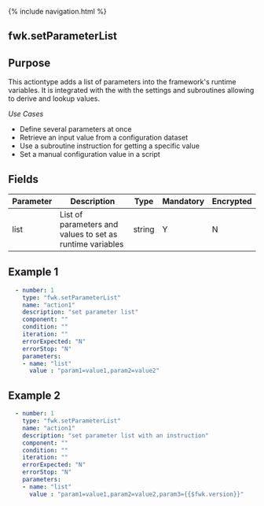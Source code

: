{% include navigation.html %}
## fwk.setParameterList
## Purpose
This actiontype adds a list of parameters into the framework's runtime variables. It is integrated with the with the settings and subroutines allowing to derive and lookup values. 

*Use Cases*
* Define several parameters at once
* Retrieve an input value from a configuration dataset
* Use a subroutine instruction for getting a specific value
* Set a manual configuration value in a script

## Fields
|Parameter|Description|Type|Mandatory|Encrypted|
|---------|-----------|----|---------|---------|
|list|List of parameters and values to set as runtime variables|string|Y|N|

## Example 1
```yaml
  - number: 1
    type: "fwk.setParameterList"
    name: "action1"
    description: "set parameter list"
    component: ""
    condition: ""
    iteration: ""
    errorExpected: "N"
    errorStop: "N"
    parameters:
    - name: "list"
      value : "param1=value1,param2=value2"
```
## Example 2

```yaml
  - number: 1
    type: "fwk.setParameterList"
    name: "action1"
    description: "set parameter list with an instruction"
    component: ""
    condition: ""
    iteration: ""
    errorExpected: "N"
    errorStop: "N"
    parameters:
    - name: "list"
      value : "param1=value1,param2=value2,param3={{$fwk.version}}"
```
